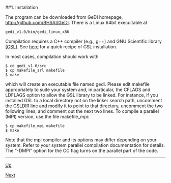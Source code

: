 ##1. Installation

The program can be downloaded from GeDI homepage, <http://github.com/BHSAI/GeDI>. There is a Linux 64bit execuitable at

    gedi_v1.0/bin/gedi_linux_x86

Compilation requires a C++ compiler (e.g., g++) and GNU Scientific library [(GSL)](http://www.gnu.org/software/gsl/). 
See [here](gsl.md) for a quick recipe of GSL installation.

In most cases, compilation should work with

    $ cd gedi_v1.0/src
    $ cp makefile_srl makefile
    $ make

which will create an executable file named gedi. Please edit makefile appropriately to suite your system and, in particular, the CFLAGS and LDFLAGS option to allow the GSL library to be linked. For instance, if you installed GSL to a local directory not on the linker search path, uncomment the GSLDIR line and modify it to point to that directory, uncomment the two following lines, and comment out the next two lines. To compile a parallel (MPI) version, use the file makefile_mpi:

    $ cp makefile_mpi makefile
    $ make

Note that the mpi compiler and its options may differ depending on your system. Refer to your system parallel compilation documentation for details. The "-DMPI" option for the CC flag turns on the parallel part of the code.


***
[Up](README.md)

[Next](usage.md)
